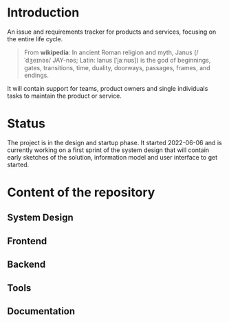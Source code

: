 # Introduction
An issue and requirements tracker for products and services, focusing on the entire life cycle.

> From **wikipedia**: In ancient Roman religion and myth, Janus (/ˈdʒeɪnəs/ JAY-nəs; Latin: Ianus [ˈi̯aːnʊs]) is the god of beginnings, gates, transitions, time, duality, doorways, passages, frames, and endings.

It will contain support for teams, product owners and single individuals tasks to maintain the product or service.
# Status
The project is in the design and startup phase. It started 2022-06-06 and is currently working on a first sprint of the system design that will contain early sketches of the solution, information model and user interface to get started.
# Content of the repository
## System Design
## Frontend
## Backend
## Tools
## Documentation
